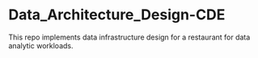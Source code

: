 # Data_Architecture_Design-CDE
This repo implements data infrastructure design for a restaurant for data analytic workloads. 
